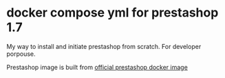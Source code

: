 # docker compose yml for prestashop 1.7

My way to install and initiate prestashop from scratch. For developer porpouse.

Prestashop image is built from [official prestashop docker image](https://github.com/PrestaShop/docker)
